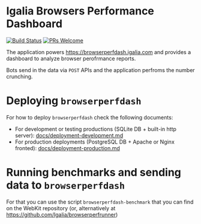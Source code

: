 # Igalia Browsers Performance Dashboard

[![Build Status](https://travis-ci.org/Igalia/browserperfdash.svg?branch=master)](https://travis-ci.org/Igalia/browserperfdash)
[![PRs Welcome](https://img.shields.io/badge/PRs-welcome-brightgreen.svg?style=flat-square)](http://makeapullrequest.com)

The application powers https://browserperfdash.igalia.com and provides a dashboard to analyze browser perofrmance reports.

Bots send in the data via `POST` APIs and the application perfroms the number crunching.


# Deploying `browserperfdash`

For how to deploy `browserperfdash` check the following documents:

* For development or testing productions (SQLite DB + built-in http server): [docs/deployment-development.md](docs/deployment-development.md)
* For production deployments (PostgreSQL DB + Apache or Nginx fronted): [docs/deployment-production.md](docs/deployment-production.md)


# Running benchmarks and sending data to `browserperfdash`

For that you can use the script `browserperfdash-benchmark` that you can
find on the WebKit repository (or, alternatively at https://github.com/Igalia/browserperfrunner)

